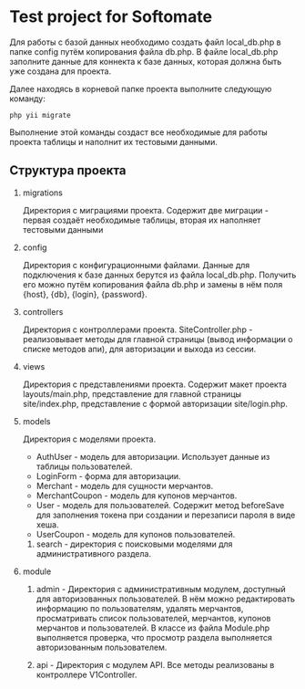 # Test project for Softomate


Для работы с базой данных необходимо создать файл local_db.php 
в папке config путём копирования файла db.php. В файле local_db.php
заполните данные для коннекта к базе данных, которая должна быть уже 
создана для проекта.

Далее находясь в корневой папке проекта выполните следующую команду:

```
php yii migrate
```

Выполнение этой команды создаст все необходимые для работы проекта 
таблицы и наполнит их тестовыми данными.


## Структура проекта

1. migrations
    
    Директория с миграциями проекта. 
    Содержит две миграции - первая создаёт необходимые таблицы, 
    вторая их наполняет тестовыми данными
    
2. config

    Директория с конфигурационными файлами.
    Данные для подключения к базе данных берутся из файла 
    local_db.php.
    Получить его можно путём копирования файла db.php и замены 
    в нём поля {host}, {db}, {login}, {password}.
    
3. controllers
    
    Директория с контроллерами проекта.
    SiteController.php - реализовывает методы для главной страницы 
    (вывод информации о списке методов апи), для авторизации и выхода
    из сессии.
    
4. views

    Директория с представлениями проекта. Содержит макет проекта
    layouts/main.php, представление для главной страницы 
    site/index.php, представление с формой авторизации site/login.php.
    
5. models

    Директория с моделями проекта.
    
    * AuthUser - модель для авторизации. Использует данные из
    таблицы пользователей.
    * LoginForm - форма для авторизации.
    * Merchant - модель для сущности мерчантов.
    * MerchantCoupon - модель для купонов мерчантов.
    * User - модель для пользователей. Содержит метод beforeSave
    для заполнения токена при создании и перезаписи пароля в виде
    хеша.
    * UserCoupon - модель для купонов пользователей.
    
    1. search - директория с поисковыми моделями для 
    административного раздела.
    
6. module

    1. admin - Директория с административным модулем, доступный для 
        авторизованных пользователей. В нём можно 
        редактировать информацию по пользователям, удалять мерчантов,
        просматривать список пользователей, мерчантов, купонов 
        мерчантов и пользователей.
        В классе из файла Module.php выполняется проверка, что 
        просмотр раздела выполняется авторизованным пользователем.
        
    2. api - Директория с модулем API.
        Все методы реализованы в контроллере V1Controller.
    
    
    
    
